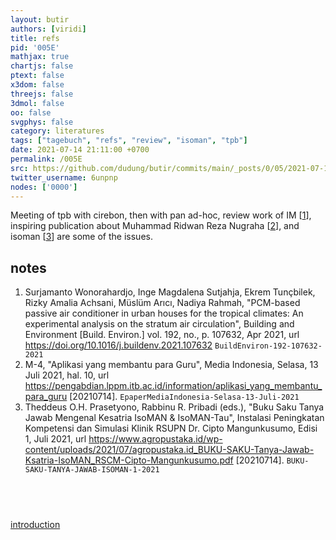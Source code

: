 ```yaml
---
layout: butir
authors: [viridi]
title: refs
pid: '005E'
mathjax: true
chartjs: false
ptext: false
x3dom: false
threejs: false
3dmol: false
oo: false
svgphys: false
category: literatures
tags: ["tagebuch", "refs", "review", "isoman", "tpb"]
date: 2021-07-14 21:11:00 +0700
permalink: /005E
src: https://github.com/dudung/butir/commits/main/_posts/0/05/2021-07-14-refs.md
twitter_username: 6unpnp
nodes: ['0000']
---
```

Meeting of tpb with cirebon, then with pan ad-hoc, review work of IM [[1](#r01)], inspiring publication about Muhammad Ridwan Reza Nugraha [[2](#r02)], and isoman [[3](#r03)] are some of the issues.

## notes
1. <a name="r01"></a>Surjamanto Wonorahardjo, Inge Magdalena Sutjahja, Ekrem Tunçbilek, Rizky Amalia Achsani, Müslüm Arıcı, Nadiya Rahmah, "PCM-based passive air conditioner in urban houses for the tropical climates: An experimental analysis on the stratum air circulation", Building and Environment [Build. Environ.] vol. 192, no., p. 107632, Apr 2021, url <https://doi.org/10.1016/j.buildenv.2021.107632> `BuildEnviron-192-107632-2021`
2. <a name="r02"></a>M-4, "Aplikasi yang membantu para Guru", Media Indonesia, Selasa, 13 Juli 2021, hal. 10, url <https://pengabdian.lppm.itb.ac.id/information/aplikasi_yang_membantu_para_guru> [20210714]. `EpaperMediaIndonesia-Selasa-13-Juli-2021`
3. <a name="r03"></a>Theddeus O.H. Prasetyono, Rabbinu R. Pribadi (eds.), "Buku Saku Tanya Jawab Mengenal Kesatria IsoMAN & IsoMAN-Tau", Instalasi Peningkatan Kompetensi dan Simulasi Klinik RSUPN Dr. Cipto Mangunkusumo, Edisi 1, Juli 2021, url <https://www.agropustaka.id/wp-content/uploads/2021/07/agropustaka.id_BUKU-SAKU-Tanya-Jawab-Ksatria-IsoMAN_RSCM-Cipto-Mangunkusumo.pdf> [20210714]. `BUKU-SAKU-TANYA-JAWAB-ISOMAN-1-2021`

## &nbsp;
[introduction](0000)


